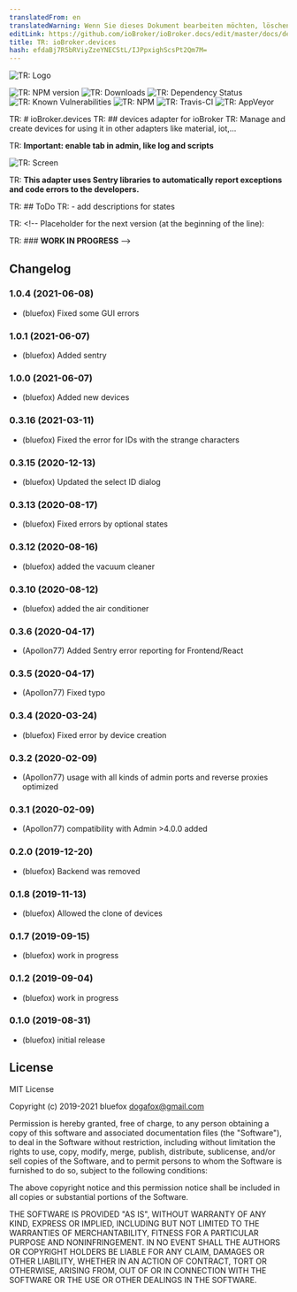 ```yaml
---
translatedFrom: en
translatedWarning: Wenn Sie dieses Dokument bearbeiten möchten, löschen Sie bitte das Feld "translationsFrom". Andernfalls wird dieses Dokument automatisch erneut übersetzt
editLink: https://github.com/ioBroker/ioBroker.docs/edit/master/docs/de/adapterref/iobroker.devices/README.md
title: TR: ioBroker.devices
hash: efdaBj7R5bRViyZzeYNECStL/IJPpxighScsPt2Qm7M=
---
```

![TR: Logo](../../../en/adapterref/iobroker.devices/admin/devices.png)

![TR: NPM version](http://img.shields.io/npm/v/iobroker.devices.svg)
![TR: Downloads](https://img.shields.io/npm/dm/iobroker.devices.svg)
![TR: Dependency Status](https://img.shields.io/david/ioBroker/iobroker.devices.svg)
![TR: Known Vulnerabilities](https://snyk.io/test/github/ioBroker/ioBroker.devices/badge.svg)
![TR: NPM](https://nodei.co/npm/iobroker.devices.png?downloads=true)
![TR: Travis-CI](http://img.shields.io/travis/ioBroker/ioBroker.devices/master.svg)
![TR: AppVeyor](https://ci.appveyor.com/api/projects/status/github/ioBroker/ioBroker.devices?branch=master&svg=true)

TR: # ioBroker.devices
TR: ## devices adapter for ioBroker
TR: Manage and create devices for using it in other adapters like material, iot,...

TR: **Important: enable tab in admin, like log and scripts**

![TR: Screen](../../../en/adapterref/iobroker.devices/img/screen.png)

TR: **This adapter uses Sentry libraries to automatically report exceptions and code errors to the developers.**

TR: ## ToDo
TR: - add descriptions for states

TR: <!-- Placeholder for the next version (at the beginning of the line):

TR: ### __WORK IN PROGRESS__ -->

## Changelog
### 1.0.4 (2021-06-08)
* (bluefox) Fixed some GUI errors

### 1.0.1 (2021-06-07)
* (bluefox) Added sentry

### 1.0.0 (2021-06-07)
* (bluefox) Added new devices

### 0.3.16 (2021-03-11)
* (bluefox) Fixed the error for IDs with the strange characters 

### 0.3.15 (2020-12-13)
* (bluefox) Updated the select ID dialog

### 0.3.13 (2020-08-17)
* (bluefox) Fixed errors by optional states

### 0.3.12 (2020-08-16)
* (bluefox) added the vacuum cleaner

### 0.3.10 (2020-08-12)
* (bluefox) added the air conditioner

### 0.3.6 (2020-04-17)
* (Apollon77) Added Sentry error reporting for Frontend/React

### 0.3.5 (2020-04-17)
* (Apollon77) Fixed typo

### 0.3.4 (2020-03-24)
* (bluefox) Fixed error by device creation

### 0.3.2 (2020-02-09)
* (Apollon77) usage with all kinds of admin ports and reverse proxies optimized

### 0.3.1 (2020-02-09)
* (Apollon77) compatibility with Admin >4.0.0 added

### 0.2.0 (2019-12-20)
* (bluefox) Backend was removed

### 0.1.8 (2019-11-13)
* (bluefox) Allowed the clone of devices

### 0.1.7 (2019-09-15)
* (bluefox) work in progress

### 0.1.2 (2019-09-04)
* (bluefox) work in progress

### 0.1.0 (2019-08-31)
* (bluefox) initial release

## License
MIT License

Copyright (c) 2019-2021 bluefox <dogafox@gmail.com>

Permission is hereby granted, free of charge, to any person obtaining a copy
of this software and associated documentation files (the "Software"), to deal
in the Software without restriction, including without limitation the rights
to use, copy, modify, merge, publish, distribute, sublicense, and/or sell
copies of the Software, and to permit persons to whom the Software is
furnished to do so, subject to the following conditions:

The above copyright notice and this permission notice shall be included in all
copies or substantial portions of the Software.

THE SOFTWARE IS PROVIDED "AS IS", WITHOUT WARRANTY OF ANY KIND, EXPRESS OR
IMPLIED, INCLUDING BUT NOT LIMITED TO THE WARRANTIES OF MERCHANTABILITY,
FITNESS FOR A PARTICULAR PURPOSE AND NONINFRINGEMENT. IN NO EVENT SHALL THE
AUTHORS OR COPYRIGHT HOLDERS BE LIABLE FOR ANY CLAIM, DAMAGES OR OTHER
LIABILITY, WHETHER IN AN ACTION OF CONTRACT, TORT OR OTHERWISE, ARISING FROM,
OUT OF OR IN CONNECTION WITH THE SOFTWARE OR THE USE OR OTHER DEALINGS IN THE
SOFTWARE.